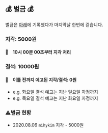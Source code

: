 ## :moneybag: 벌금 :moneybag:
벌금은 [아래](#warning벌금-현황)에 기록했다가 마지막날 한번에 걷습니다.

### 지각: 5000원
#### :mega:　10시 00분 00초부터 지각 처리

### 결석: 10000원


#### :mega:　이틀 전까지 예고된 지각/결석: 0원
- e.g. 화요일 결석 예고는 지난 일요일 자정까지
- e.g. 목요일 결석 예고는 지난 화요일 자정까지

### :warning:벌금 현황
- 2020.08.06 `mihykim` 지각 - 5000원
